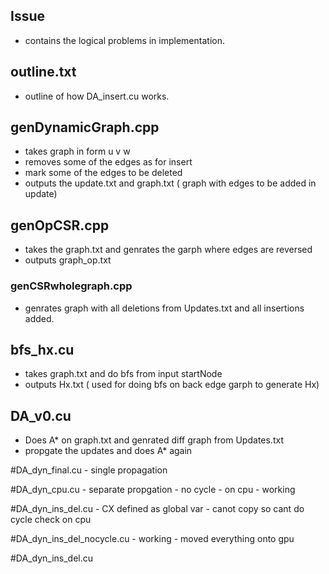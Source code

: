 
## Issue 
 - contains the logical problems in implementation.

## outline.txt
 - outline of how DA_insert.cu works.


## genDynamicGraph.cpp 
 - takes graph in form u v w
 - removes some of the edges as for insert
 - mark some of the edges to be deleted
 - outputs the update.txt and  graph.txt ( graph with edges to be added in update)


## genOpCSR.cpp 
 - takes the graph.txt and genrates the garph where edges are reversed 
 - outputs graph_op.txt

### genCSRwholegraph.cpp
 - genrates graph with all deletions from Updates.txt and all insertions added.

## bfs_hx.cu 
 - takes graph.txt and do bfs from input startNode
 - outputs Hx.txt ( used for doing bfs on back edge garph to generate Hx)

## DA_v0.cu
 - Does A* on graph.txt and genrated diff graph from Updates.txt
 - propgate the updates and does A* again 


#DA_dyn_final.cu
	- single propagation

#DA_dyn_cpu.cu
	- separate propgation
	- no cycle
	- on cpu
	- working
	
#DA_dyn_ins_del.cu
	- CX defined as global var
	- canot copy so cant do cycle check on cpu

#DA_dyn_ins_del_nocycle.cu
	- working
	- moved everything onto gpu


	
#DA_dyn_ins_del.cu
